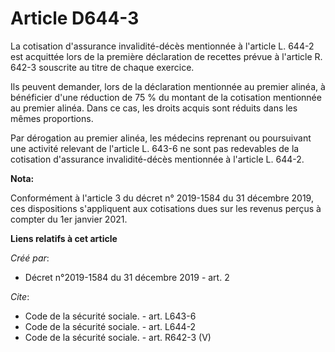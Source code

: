 # Article D644-3

La cotisation d'assurance invalidité-décès mentionnée à l'article L. 644-2 est acquittée lors de la première déclaration de
recettes prévue à l'article R. 642-3 souscrite au titre de chaque exercice. 

Ils peuvent demander, lors de la déclaration mentionnée au premier alinéa, à bénéficier d'une réduction de 75 % du montant de
la cotisation mentionnée au premier alinéa. Dans ce cas, les droits acquis sont réduits dans les mêmes proportions. 

Par dérogation au premier alinéa, les médecins reprenant ou poursuivant une activité relevant de l'article L. 643-6 ne sont
pas redevables de la cotisation d'assurance invalidité-décès mentionnée à l'article L. 644-2.

**Nota:**

Conformément à l'article 3 du décret n° 2019-1584 du 31 décembre 2019, ces dispositions s'appliquent aux cotisations dues sur
les revenus perçus à compter du 1er janvier 2021.

**Liens relatifs à cet article**

_Créé par_:

  - Décret n°2019-1584 du 31 décembre 2019 - art. 2

_Cite_:

  - Code de la sécurité sociale. - art. L643-6
  - Code de la sécurité sociale. - art. L644-2
  - Code de la sécurité sociale. - art. R642-3 (V)
